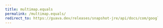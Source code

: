```yaml
---
title: multimap.equals
permalink: /multimap.equals/
redirect_to: https://guava.dev/releases/snapshot-jre/api/docs/com/google/common/collect/Multimap.html#equals-java.lang.Object-
---
```

